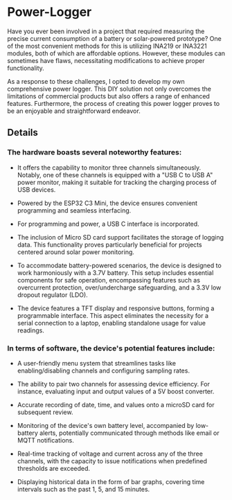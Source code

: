 # Power-Logger
Have you ever been involved in a project that required measuring the precise current consumption of a battery or solar-powered prototype? One of the most convenient methods for this is utilizing INA219 or INA3221 modules, both of which are affordable options. However, these modules can sometimes have flaws, necessitating modifications to achieve proper functionality.

As a response to these challenges, I opted to develop my own comprehensive power logger. This DIY solution not only overcomes the limitations of commercial products but also offers a range of enhanced features. Furthermore, the process of creating this power logger proves to be an enjoyable and straightforward endeavor.

## Details
### The hardware boasts several noteworthy features:

- It offers the capability to monitor three channels simultaneously. Notably, one of these channels is equipped with a "USB C to USB A" power monitor, making it suitable for tracking the charging process of USB devices.

- Powered by the ESP32 C3 Mini, the device ensures convenient programming and seamless interfacing.

- For programming and power, a USB C interface is incorporated.

- The inclusion of Micro SD card support facilitates the storage of logging data. This functionality proves particularly beneficial for projects centered around solar power monitoring.

- To accommodate battery-powered scenarios, the device is designed to work harmoniously with a 3.7V battery. This setup includes essential components for safe operation, encompassing features such as overcurrent protection, over/undercharge safeguarding, and a 3.3V low dropout regulator (LDO).

- The device features a TFT display and responsive buttons, forming a programmable interface. This aspect eliminates the necessity for a serial connection to a laptop, enabling standalone usage for value readings.

### In terms of software, the device's potential features include:

- A user-friendly menu system that streamlines tasks like enabling/disabling channels and configuring sampling rates.

- The ability to pair two channels for assessing device efficiency. For instance, evaluating input and output values of a 5V boost converter.

- Accurate recording of date, time, and values onto a microSD card for subsequent review.

- Monitoring of the device's own battery level, accompanied by low-battery alerts, potentially communicated through methods like email or MQTT notifications.

- Real-time tracking of voltage and current across any of the three channels, with the capacity to issue notifications when predefined thresholds are exceeded.

- Displaying historical data in the form of bar graphs, covering time intervals such as the past 1, 5, and 15 minutes.
